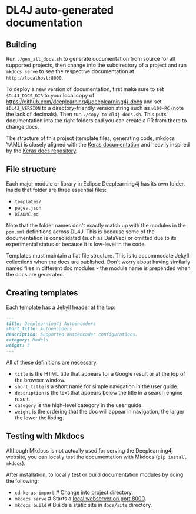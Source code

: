 # DL4J auto-generated documentation

## Building

Run `./gen_all_docs.sh` to generate documentation from source for all supported projects,
then change into the subdirectory of a project and run `mkdocs serve` to see the respective documentation
at `http://localhost:8000`.

To deploy a new version of documentation, first make sure to set `$DL4J_DOCS_DIR` to your local copy of 
https://github.com/deeplearning4j/deeplearning4j-docs and set `$DL4J_VERSION` to a directory-friendly version string such as `v100-RC` (note the lack of decimals). Then run `./copy-to-dl4j-docs.sh`. This puts documentation
into the right folders and you can create a PR from there to change docs.

The structure of this project (template files, generating code, mkdocs YAML) is closely aligned
with the [Keras documentation](keras.io) and heavily inspired by the [Keras docs repository](https://github.com/keras-team/keras/tree/master/docs).

## File structure

Each major module or library in Eclipse Deeplearning4j has its own folder. Inside that folder are three essential files:

- `templates/`
- `pages.json`
- `README.md`

Note that the folder names don't exactly match up with the modules in the `pom.xml` definitions across DL4J. This is because some of the documentation is consolidated (such as DataVec) or omitted due to its experimental status or because it is low-level in the code.

Templates must maintain a flat file structure. This is to accommodate Jekyll collections when the docs are published. Don't worry about having similarly named files in different doc modules - the module name is prepended when the docs are generated.

## Creating templates

Each template has a Jekyll header at the top:

```markdown
---
title: Deeplearning4j Autoencoders
short_title: Autoencoders
description: Supported autoencoder configurations.
category: Models
weight: 3
---
```

All of these definitions are necessary. 

- `title` is the HTML title that appears for a Google result or at the top of the browser window.
- `short_title` is a short name for simple navigation in the user guide.
- `description` is the text that appears below the title in a search engine result.
- `category` is the high-level category in the user guide.
- `weight` is the ordering that the doc will appear in navigation, the larger the lower the listing.

## Testing with Mkdocs

Although Mkdocs is not actually used for serving the Deeplearning4j website, you can locally test the documentation with Mkdocs (`pip install mkdocs`).

After installation, to locally test or build documentation modules by doing the following:

- `cd keras-import`          # Change into project directory.
- `mkdocs serve`             # Starts a [local webserver on port 8000](localhost:8000).
- `mkdocs build`             # Builds a static site in `docs/site` directory.
